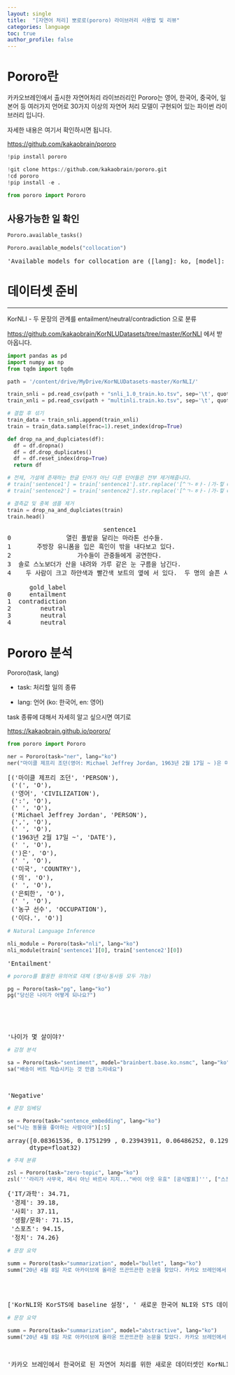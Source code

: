 ```yaml
---
layout: single
title:  "[자연어 처리] 뽀로로(pororo) 라이브러리 사용법 및 리뷰"
categories: language
toc: true
author_profile: false
---
```


<head>
  <style>
    table.dataframe {
      white-space: normal;
      width: 100%;
      height: 240px;
      display: block;
      overflow: auto;
      font-family: Arial, sans-serif;
      font-size: 0.9rem;
      line-height: 20px;
      text-align: center;
      border: 0px !important;
    }

    table.dataframe th {
      text-align: center;
      font-weight: bold;
      padding: 8px;
    }

    table.dataframe td {
      text-align: center;
      padding: 8px;
    }

    table.dataframe tr:hover {
      background: #b8d1f3; 
    }

    .output_prompt {
      overflow: auto;
      font-size: 0.9rem;
      line-height: 1.45;
      border-radius: 0.3rem;
      -webkit-overflow-scrolling: touch;
      padding: 0.8rem;
      margin-top: 0;
      margin-bottom: 15px;
      font: 1rem Consolas, "Liberation Mono", Menlo, Courier, monospace;
      color: $code-text-color;
      border: solid 1px $border-color;
      border-radius: 0.3rem;
      word-break: normal;
      white-space: pre;
    }

  .dataframe tbody tr th:only-of-type {
      vertical-align: middle;
  }

  .dataframe tbody tr th {
      vertical-align: top;
  }

  .dataframe thead th {
      text-align: center !important;
      padding: 8px;
  }

  .page__content p {
      margin: 0 0 0px !important;
  }

  .page__content p > strong {
    font-size: 0.8rem !important;
  }

  </style>
</head>


# Pororo란



 카카오브레인에서 출시한 자연어처리 라이브러리인 Pororo는 영어, 한국어, 중국어, 일본어 등 여러가지 언어로 30가지 이상의 자연어 처리 모델이 구현되어 있는 파이썬 라이브러리 입니다.



자세한 내용은 여기서 확인하시면 됩니다.



https://github.com/kakaobrain/pororo 



```python
!pip install pororo
```


```python
!git clone https://github.com/kakaobrain/pororo.git
!cd pororo
!pip install -e .
```


```python
from pororo import Pororo
```

## 사용가능한 일 확인



```python
Pororo.available_tasks()
```


```python
Pororo.available_models("collocation")
```

<pre>
'Available models for collocation are ([lang]: ko, [model]: kollocate), ([lang]: en, [model]: collocate.en), ([lang]: ja, [model]: collocate.ja), ([lang]: zh, [model]: collocate.zh)'
</pre>
# 데이터셋 준비





---



KorNLI - 두 문장의 관계를 entailment/neutral/contradiction 으로 분류



https://github.com/kakaobrain/KorNLUDatasets/tree/master/KorNLI 에서 받아옵니다.



```python
import pandas as pd
import numpy as np
from tqdm import tqdm
```


```python
path = '/content/drive/MyDrive/KorNLUDatasets-master/KorNLI/'

train_snli = pd.read_csv(path + "snli_1.0_train.ko.tsv", sep='\t', quoting=3)
train_xnli = pd.read_csv(path + "multinli.train.ko.tsv", sep='\t', quoting=3)
```


```python
# 결합 후 섞기
train_data = train_snli.append(train_xnli)
train = train_data.sample(frac=1).reset_index(drop=True)
```


```python
def drop_na_and_duplciates(df):
  df = df.dropna()
  df = df.drop_duplicates()
  df = df.reset_index(drop=True)
  return df
```


```python
# 전제, 가설에 존재하는 한글 단어가 아닌 다른 단어들은 전부 제거해줍니다.
# train['sentence1'] = train['sentence1'].str.replace('[^ㄱ-ㅎㅏ-ㅣ가-힣 0-9]', '')
# train['sentence2'] = train['sentence2'].str.replace('[^ㄱ-ㅎㅏ-ㅣ가-힣 0-9]', '')
```


```python
# 결측값 및 중복 샘플 제거
train = drop_na_and_duplciates(train)
train.head()
```

<pre>
                          sentence1                             sentence2  \
0               열린 풀밭을 달리는 마라톤 선수들.                          사람들이 달리고 있다.   
1       주방장 유니폼을 입은 흑인이 밖을 내다보고 있다.                        경찰복을 입은 백인 남자.   
2                  가수들이 관중들에게 공연한다.                    음악가들이 음악을 연주하고 있다.   
3  솔로 스노보더가 산을 내려와 가루 같은 눈 구름을 남긴다.                   스노보더는 올림픽에 참가하고 있다.   
4    두 사람이 크고 하얀색과 빨간색 보트의 옆에 서 있다.  두 명의 슬픈 사람들이 크고 하얀색과 빨간 보트의 옆에 서 있다.   

      gold_label  
0     entailment  
1  contradiction  
2        neutral  
3        neutral  
4        neutral  
</pre>
# Pororo 분석



Pororo(task, lang)



- task: 처리할 일의 종류



- lang: 언어 (ko: 한국어, en: 영어) 



task 종류에 대해서 자세히 알고 싶으시면 여기로 



https://kakaobrain.github.io/pororo/



```python
from pororo import Pororo
```


```python
ner = Pororo(task="ner", lang="ko")
ner("마이클 제프리 조던(영어: Michael Jeffrey Jordan, 1963년 2월 17일 ~ )은 미국의 은퇴한 농구 선수이다.")
```

<pre>
[('마이클 제프리 조던', 'PERSON'),
 ('(', 'O'),
 ('영어', 'CIVILIZATION'),
 (':', 'O'),
 (' ', 'O'),
 ('Michael Jeffrey Jordan', 'PERSON'),
 (',', 'O'),
 (' ', 'O'),
 ('1963년 2월 17일 ~', 'DATE'),
 (' ', 'O'),
 (')은', 'O'),
 (' ', 'O'),
 ('미국', 'COUNTRY'),
 ('의', 'O'),
 (' ', 'O'),
 ('은퇴한', 'O'),
 (' ', 'O'),
 ('농구 선수', 'OCCUPATION'),
 ('이다.', 'O')]
</pre>

```python
# Natural Language Inference

nli_module = Pororo(task="nli", lang="ko")
nli_module(train['sentence1'][0], train['sentence2'][0])
```

<pre>
'Entailment'
</pre>

```python
# pororo를 활용한 유의어로 대체 (명사/동사등 모두 가능)

pg = Pororo(task="pg", lang="ko")
pg("당신은 나이가 어떻게 되나요?")
```

<pre>



</pre>
<pre>
'나이가 몇 살이야?'
</pre>

```python
# 감정 분석

sa = Pororo(task="sentiment", model="brainbert.base.ko.nsmc", lang="ko")
sa("배송이 버트 학습시키는 것 만큼 느리네요")
```

<pre>

</pre>
<pre>
'Negative'
</pre>

```python
# 문장 임베딩

se = Pororo(task="sentence_embedding", lang="ko")
se("나는 동물을 좋아하는 사람이야")[:5]
```

<pre>
array([0.08361536, 0.1751299 , 0.23943911, 0.06486252, 0.12902866],
      dtype=float32)
</pre>

```python
# 주제 분류

zsl = Pororo(task="zero-topic", lang="ko")
zsl('''라리가 사무국, 메시 아닌 바르사 지지..."바이 아웃 유효" [공식발표]''', ["스포츠", "사회", "정치", "경제", "생활/문화", "IT/과학"])
```

<pre>
{'IT/과학': 34.71,
 '경제': 39.18,
 '사회': 37.11,
 '생활/문화': 71.15,
 '스포츠': 94.15,
 '정치': 74.26}
</pre>

```python
# 문장 요약

summ = Pororo(task="summarization", model="bullet", lang="ko")
summ("20년 4월 8일 자로 아카이브에 올라온 뜨끈뜨끈한 논문을 찾았다. 카카오 브레인에서 한국어 자연어 처리를 위한 새로운 데이터셋을 공개했다는 내용이다. 자연어 추론(NLI)와 텍스트의 의미적 유사성(STS)는 자연어 이해(NLU)에서 핵심 과제. 영어나 다른 언어들은 데이터셋이 몇 개 있는데, 한국어로 된 NLI나 STS 공개 데이터셋이 없다. 이에 동기를 얻어 새로운 한국어 NLI와 STS 데이터 셋을 공개한다. 이전 의 접근 방식에 따라 기존의 영어 훈련 세트를 기계 번역(machine-translate)하고 develop set과 test set을 수동으로 한국어로 번역한다. 한국어 NLU에 대한 연구가 더 활성화되길 바라며, KorNLI와 KorSTS에 baseline을 설정하며, Github에 공개한다. NLI와 STS는 자연어 이해의 중심 과제들로 많이 이야기가 된다. 이에 따라 몇몇 벤치마크 데이터셋은 영어로 된 NLI와 STS를 공개했었다. 그러나 한국어 NLI와 STS 벤치마크  데이터셋은 존재하지 않았다. 대부분의 자연어 처리 연구가 사람들이 많이 쓰는 언어들을 바탕으로 연구  가 되기 때문. 유명한 한국어 NLU 데이터 셋이 전형적으로 QA나 감정 분석은 포함은 되어있는데 NLI나 STS는 아니다. 한국어로 된 공개 NLI나 STS 벤치마크 데이터셋이 없어서 이런 핵심과제에 적합한 한국어 NLU 모델 구축에 대한 관심이 부족했다고 생각한다. 이에 동기를 얻어 KorNLI와 KorSTS를 만들었다.")
```

<pre>


</pre>
<pre>
['KorNLI와 KorSTS에 baseline 설정', ' 새로운 한국어 NLI와 STS 데이터 셋 공개']
</pre>

```python
# 문장 요약

summ = Pororo(task="summarization", model="abstractive", lang="ko")
summ("20년 4월 8일 자로 아카이브에 올라온 뜨끈뜨끈한 논문을 찾았다. 카카오 브레인에서 한국어 자연어 처리를 위한 새로운 데이터셋을 공개했다는 내용이다. 자연어 추론(NLI)와 텍스트의 의미적 유사성(STS)는 자연어 이해(NLU)에서 핵심 과제. 영어나 다른 언어들은 데이터셋이 몇 개 있는데, 한국어로 된 NLI나 STS 공개 데이터셋이 없다. 이에 동기를 얻어 새로운 한국어 NLI와 STS 데이터 셋을 공개한다. 이전 의 접근 방식에 따라 기존의 영어 훈련 세트를 기계 번역(machine-translate)하고 develop set과 test set을 수동으로 한국어로 번역한다. 한국어 NLU에 대한 연구가 더 활성화되길 바라며, KorNLI와 KorSTS에 baseline을 설정하며, Github에 공개한다. NLI와 STS는 자연어 이해의 중심 과제들로 많이 이야기가 된다. 이에 따라 몇몇 벤치마크 데이터셋은 영어로 된 NLI와 STS를 공개했었다. 그러나 한국어 NLI와 STS 벤치마크  데이터셋은 존재하지 않았다. 대부분의 자연어 처리 연구가 사람들이 많이 쓰는 언어들을 바탕으로 연구  가 되기 때문. 유명한 한국어 NLU 데이터 셋이 전형적으로 QA나 감정 분석은 포함은 되어있는데 NLI나 STS는 아니다. 한국어로 된 공개 NLI나 STS 벤치마크 데이터셋이 없어서 이런 핵심과제에 적합한 한국어 NLU 모델 구축에 대한 관심이 부족했다고 생각한다. 이에 동기를 얻어 KorNLI와 KorSTS를 만들었다.")
```

<pre>

</pre>
<pre>
'카카오 브레인에서 한국어로 된 자연어 처리를 위한 새로운 데이터셋인 KorNLI와 KorSTS 데이터셋을 공개했다.'
</pre>
